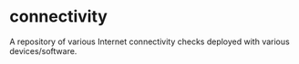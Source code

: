 # connectivity
A repository of various Internet connectivity checks deployed with various devices/software.
